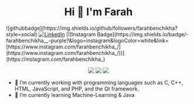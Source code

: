 <h1 align="center">Hi 👋 I'm Farah </h1>
![githubbadge](https://img.shields.io/github/followers/farahbenchikha?style=social) <a href="https://www.linkedin.com/in/farah-ben-chikha-76a93325b/"><img alt="LinkedIn" src="https://img.shields.io/badge/LinkedIn-Farah%20Ben%20Chikha-blue?style=flat&logo=linkedin"></a> [![Instagram Badge](https://img.shields.io/badge/-farahbenchikha__-purple?&logo=instagram&logoColor=white&link=[https://www.instagram.com/farahbenchikha_/](https://www.instagram.com/farahbenchikha_/))](https://instagram.com/farahbenchikha_)


<p align="center">
<a href="https://www.linkedin.com/in/farah-ben-chikha-76a93325b/"><img src="https://img.shields.io/badge/linkedin-%230177B5?style=flat&logo=linkedin&logoColor=white"/></a>
<a href="https://www.facebook.com/farah.bc.71"><img src="https://img.shields.io/badge/facebook-%231877F2?style=flat&logo=facebook&logoColor=white"/></a>
<a href="https://www.instagram.com/farahbenchikha_/"><img src="https://img.shields.io/badge/instagram-%23E4415F?style=flat&logo=instagram&logoColor=white"/></a>
</p>


- 🔭 I’m currently working with programming languages such as C, C++, HTML, JavaScript, and PHP, and the Qt framework.
- 🌱 I’m currently learning Machine-Learning & Java 

